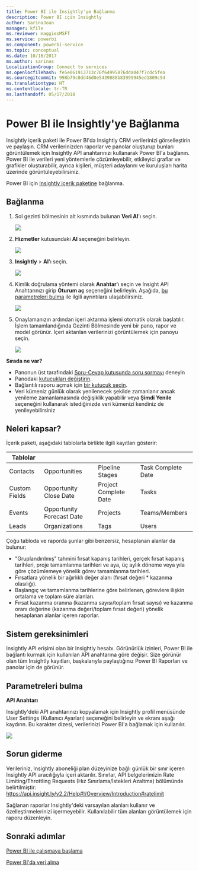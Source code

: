 ```yaml
---
title: Power BI ile Insightly'ye Bağlanma
description: Power BI için Insightly
author: SarinaJoan
manager: kfile
ms.reviewer: maggiesMSFT
ms.service: powerbi
ms.component: powerbi-service
ms.topic: conceptual
ms.date: 10/16/2017
ms.author: sarinas
LocalizationGroup: Connect to services
ms.openlocfilehash: fe5e061913713c76f64995876dda047f7cdc5fea
ms.sourcegitcommit: 998b79c0dd46d0e5439888b83999945ed1809c94
ms.translationtype: HT
ms.contentlocale: tr-TR
ms.lasthandoff: 05/17/2018
---
```

# <a name="connect-to-insightly-with-power-bi"></a>Power BI ile Insightly'ye Bağlanma
Insightly içerik paketi ile Power BI'da Insightly CRM verilerinizi görselleştirin ve paylaşın. CRM verilerinizden raporlar ve panolar oluşturup bunları görüntülemek için Insightly API anahtarınızı kullanarak Power BI'a bağlanın. Power BI ile verileri yeni yöntemlerle çözümleyebilir, etkileyici graflar ve grafikler oluşturabilir, ayrıca kişileri, müşteri adaylarını ve kuruluşları harita üzerinde görüntüleyebilirsiniz.

Power BI için [Insightly içerik paketine](https://app.powerbi.com/getdata/services/insightly) bağlanma.

## <a name="how-to-connect"></a>Bağlanma
1. Sol gezinti bölmesinin alt kısmında bulunan **Veri Al**'ı seçin.
   
   ![](media/service-connect-to-insightly/getdata.png)
2. **Hizmetler** kutusundaki **Al** seçeneğini belirleyin.
   
   ![](media/service-connect-to-insightly/services.png)
3. **Insightly** \>  **Al**'ı seçin.
   
   ![](media/service-connect-to-insightly/insightly.png)
4. Kimlik doğrulama yöntemi olarak **Anahtar**'ı seçin ve Insight API Anahtarınızı girip **Oturum aç** seçeneğini belirleyin. Aşağıda, [bu parametreleri bulma](#FindingParams) ile ilgili ayrıntılara ulaşabilirsiniz.
   
   ![](media/service-connect-to-insightly/creds.png)
5. Onaylamanızın ardından içeri aktarma işlemi otomatik olarak başlatılır. İşlem tamamlandığında Gezinti Bölmesinde yeni bir pano, rapor ve model görünür. İçeri aktarılan verilerinizi görüntülemek için panoyu seçin.
   
     ![](media/service-connect-to-insightly/dashboard.png)

**Sırada ne var?**

* Panonun üst tarafındaki [Soru-Cevap kutusunda soru sormayı](power-bi-q-and-a.md) deneyin
* Panodaki [kutucukları değiştirin](service-dashboard-edit-tile.md).
* Bağlantılı raporu açmak için [bir kutucuk seçin](service-dashboard-tiles.md).
* Veri kümeniz günlük olarak yenilenecek şekilde zamanlanır ancak yenileme zamanlamasında değişiklik yapabilir veya **Şimdi Yenile** seçeneğini kullanarak istediğinizde veri kümenizi kendiniz de yenileyebilirsiniz

## <a name="whats-included"></a>Neleri kapsar?
İçerik paketi, aşağıdaki tablolarla birlikte ilgili kayıtları gösterir:

| Tablolar |  |  |  |
| --- | --- | --- | --- |
| Contacts |Opportunities |Pipeline Stages |Task Complete Date |
| Custom Fields |Opportunity Close Date |Project Complete Date |Tasks |
| Events |Opportunity Forecast Date |Projects |Teams/Members |
| Leads |Organizations |Tags |Users |

Çoğu tabloda ve raporda şunlar gibi benzersiz, hesaplanan alanlar da bulunur:  

* "Gruplandırılmış" tahmini fırsat kapanış tarihleri, gerçek fırsat kapanış tarihleri, proje tamamlanma tarihleri ve aya, üç aylık döneme veya yıla göre çözümlemeye yönelik görev tamamlanma tarihleri.  
* Fırsatlara yönelik bir ağırlıklı değer alanı (fırsat değeri * kazanma olasılığı).  
* Başlangıç ve tamamlanma tarihlerine göre belirlenen, görevlere ilişkin ortalama ve toplam süre alanları.  
* Fırsat kazanma oranına (kazanma sayısı/toplam fırsat sayısı) ve kazanma oranı değerine (kazanma değeri/toplam fırsat değeri) yönelik hesaplanan alanlar içeren raporlar.  

## <a name="system-requirements"></a>Sistem gereksinimleri
Insightly API erişimi olan bir Insightly hesabı. Görünürlük izinleri, Power BI ile bağlantı kurmak için kullanılan API anahtarına göre değişir. Size görünür olan tüm Insightly kayıtları, başkalarıyla paylaştığınız Power BI Raporları ve panolar için de görünür.

<a name="FindingParams"></a>

## <a name="finding-parameters"></a>Parametreleri bulma
**API Anahtarı**

Insightly'deki API anahtarınızı kopyalamak için Insightly profil menüsünde User Settings (Kullanıcı Ayarları) seçeneğini belirleyin ve ekranı aşağı kaydırın. Bu karakter dizesi, verilerinizi Power BI'a bağlamak için kullanılır.

![](media/service-connect-to-insightly/findapi.png)

## <a name="troubleshooting"></a>Sorun giderme
Verileriniz, Insightly aboneliği plan düzeyinize bağlı günlük bir sınır içeren Insightly API aracılığıyla içeri aktarılır. Sınırlar, API belgelerimizin Rate Limiting/Throttling Requests (Hız Sınırlama/İstekleri Azaltma) bölümünde belirtilmiştir: https://api.insight.ly/v2.2/Help#!/Overview/Introduction#ratelimit

Sağlanan raporlar Insightly'deki varsayılan alanları kullanır ve özelleştirmelerinizi içermeyebilir. Kullanılabilir tüm alanları görüntülemek için raporu düzenleyin.

## <a name="next-steps"></a>Sonraki adımlar
[Power BI ile çalışmaya başlama](service-get-started.md)

[Power BI'da veri alma](service-get-data.md)

